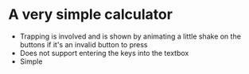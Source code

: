 # A very simple calculator

 - Trapping is involved and is shown by animating a little shake on the buttons if it's an invalid button to press
 - Does not support entering the keys into the textbox
 - Simple
